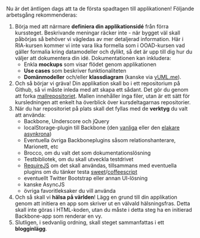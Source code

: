 Nu är det äntligen dags att ta de första spadtagen till applikationen! Följande arbetsgång rekommenderas: 

1.  Börja med att närmare **definiera din applikationsidé** från förra kurssteget. Beskrivande meningar räcker inte - när bygget väl skall påbörjas så behöver vi vägledas av mer detaljerad information. Här i RIA-kursen kommer vi inte vara lika formella som i OOAD-kursen vad gäller formalia kring datamodeller och dylikt, så det är upp till dig hur du väljer att dokumentera din idé. Dokumentationen kan inkludera:
    *   Enkla **mockups** som visar flödet genom applikationen
    *   **Use cases** som beskriver funktionaliteten
    *   **Domänmodeller** och/eller **klassdiagram** (kanske via [yUML.me][1]). 
2.  Och så börjar vi gräva! Din applikation skall bo i ett repositorium på Github, så vi måste inleda med att skapa ett sådant. Det gör du genom att forka [mallrepositoriet][2]. Mallen innehåller inga filer, utan är ett sätt för kursledningen att enkelt ha överblick över kursdeltagarnas repositorier.
3.  När du har repositoriet på plats skall det fyllas med de **verktyg** du valt att använda:
    *   Backbone, Underscore och jQuery
    *   localStorage-plugin till Backbone (den [vanliga][6] eller den [elakare asynkrona][7])
    *   Eventuella övriga Backboneplugins såsom relationshanterare, Marionett, etc
    *   Brocco, om du valt det som dokumentationslösning
    *   Testbibliotek, om du skall utveckla testdrivet
    *   [RequireJS][3] om det skall användas, tillsammans med eventuella plugins om du tänker testa [sweet][4]/[coffeescript][5]
    *   eventuellt Twitter Bootstrap eller annan UI-lösning
    *   kanske AsyncJS
    *   övriga favoritleksaker du vill använda
4.  Och så skall vi **hälsa på världen**! Lägg en grund till din applikation genom att initiera en app som skriver ut en välvald hälsningsfras. Detta skall inte göras i HTML-koden, utan du måste i detta steg ha en initierad Backbone-app som renderar en vy.
5.  Slutligen, i sedvanlig ordning, skall steget sammanfattas i ett **blogginlägg**.

 [1]: http://yuml.me/
 [2]: https://github.com/krawaller/riaprojekt2013/ 
 [3]: https://coursepress.lnu.se/kurs/ria-utveckling-med-javascript/require/
 [4]: https://coursepress.lnu.se/kurs/ria-utveckling-med-javascript/sweet-js/
 [5]: https://coursepress.lnu.se/kurs/ria-utveckling-med-javascript/coffeescript/
 [6]: https://github.com/jeromegn/Backbone.localStorage
 [7]: https://gist.github.com/4450947